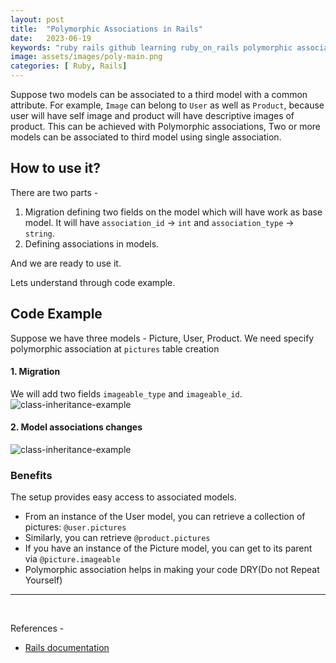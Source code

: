 ```yaml
---
layout: post
title:  "Polymorphic Associations in Rails"
date:   2023-06-19
keywords: "ruby rails github learning ruby_on_rails polymorphic association activerecord"
image: assets/images/poly-main.png
categories: [ Ruby, Rails]
---
```


<!--- Define -->
Suppose two models can be associated to a third model with a common attribute. For example, `Image` can belong to `User` as well as `Product`, because user will have self image and product will have descriptive images of product.
This can be achieved with Polymorphic associations, Two or more models can be associated to third model using single association.


## How to use it?
There are two parts -
1. Migration defining two fields on the model which will have work as base model. It will have `association_id` -> `int` and `association_type` -> `string`.
2. Defining associations in models.

And we are ready to use it.

Lets understand through code example.


## Code Example
Suppose we have three models - Picture, User, Product. We need specify polymorphic association at
`pictures` table creation

#### 1. Migration
We will add two fields `imageable_type` and `imageable_id`.
<img src="{{ '/assets/images/poly-1.png' | prepend: site.baseurl }}" alt="class-inheritance-example">


#### 2. Model associations changes
<img src="{{ '/assets/images/poly-2.png' | prepend: site.baseurl }}" alt="class-inheritance-example">



### Benefits
The setup provides easy access to associated models.
- From an instance of the User model, you can retrieve a collection of pictures: `@user.pictures`
- Similarly, you can retrieve `@product.pictures`
- If you have an instance of the Picture model, you can get to its parent via `@picture.imageable`
- Polymorphic association helps in making your code DRY(Do not Repeat Yourself)


---

<br>

  References - 
 
- [Rails documentation](https://guides.rubyonrails.org/association_basics.html#polymorphic-associations)
